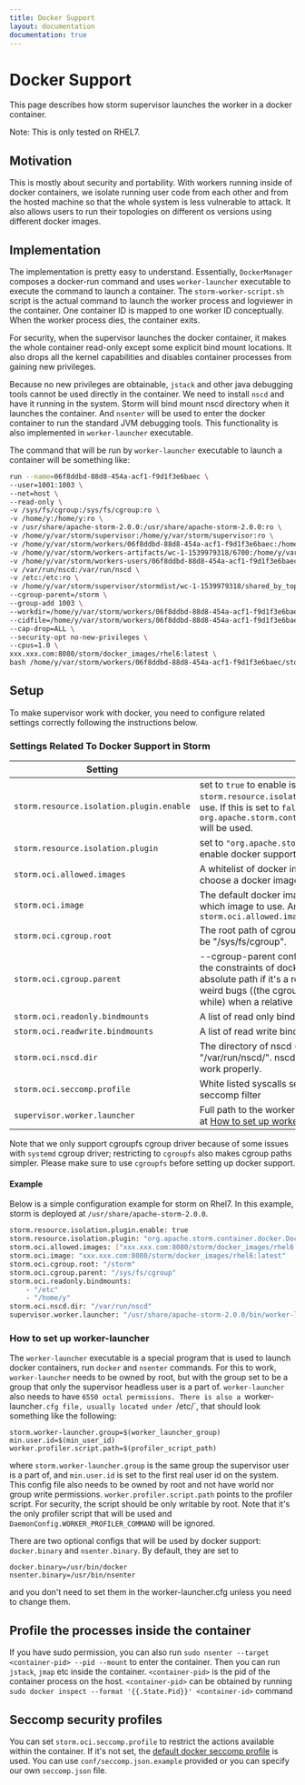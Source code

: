 ```yaml
---
title: Docker Support
layout: documentation
documentation: true
---
```


# Docker Support

This page describes how storm supervisor launches the worker in a docker container. 

Note: This is only tested on RHEL7.

## Motivation

This is mostly about security and portability. With workers running inside of docker containers, we isolate running user code from each other and from the hosted machine so that the whole system is less vulnerable to attack. 
It also allows users to run their topologies on different os versions using different docker images.

## Implementation

The implementation is pretty easy to understand. Essentially, `DockerManager` composes a docker-run command and uses `worker-launcher` executable to execute the command 
to launch a container. The `storm-worker-script.sh` script is the actual command to launch the worker process and logviewer in the container.
One container ID is mapped to one worker ID conceptually. When the worker process dies, the container exits. 

For security, when the supervisor launches the docker container, it makes the whole container read-only except some explicit bind mount locations.
It also drops all the kernel capabilities and disables container processes from gaining new privileges. 

Because no new privileges are obtainable, `jstack` and other java debugging tools cannot be used directly in the container. 
We need to install `nscd` and have it running in the system. Storm will bind mount nscd directory when it launches the container. 
And `nsenter` will be used to enter the docker container to run the standard JVM debugging tools. This functionality is also implemented in `worker-launcher` executable.

The command that will be run by `worker-launcher` executable to launch a container will be something like:

```bash
run --name=06f8ddbd-88d8-454a-acf1-f9d1f3e6baec \
--user=1001:1003 \
--net=host \
--read-only \
-v /sys/fs/cgroup:/sys/fs/cgroup:ro \
-v /home/y:/home/y:ro \
-v /usr/share/apache-storm-2.0.0:/usr/share/apache-storm-2.0.0:ro \
-v /home/y/var/storm/supervisor:/home/y/var/storm/supervisor:ro \
-v /home/y/var/storm/workers/06f8ddbd-88d8-454a-acf1-f9d1f3e6baec:/home/y/var/storm/workers/06f8ddbd-88d8-454a-acf1-f9d1f3e6baec \
-v /home/y/var/storm/workers-artifacts/wc-1-1539979318/6700:/home/y/var/storm/workers-artifacts/wc-1-1539979318/6700 \
-v /home/y/var/storm/workers-users/06f8ddbd-88d8-454a-acf1-f9d1f3e6baec:/home/y/var/storm/workers-users/06f8ddbd-88d8-454a-acf1-f9d1f3e6baec \
-v /var/run/nscd:/var/run/nscd \
-v /etc:/etc:ro \
-v /home/y/var/storm/supervisor/stormdist/wc-1-1539979318/shared_by_topology/tmp:/tmp \
--cgroup-parent=/storm \
--group-add 1003 \
--workdir=/home/y/var/storm/workers/06f8ddbd-88d8-454a-acf1-f9d1f3e6baec \
--cidfile=/home/y/var/storm/workers/06f8ddbd-88d8-454a-acf1-f9d1f3e6baec/container.cid \
--cap-drop=ALL \
--security-opt no-new-privileges \
--cpus=1.0 \
xxx.xxx.com:8080/storm/docker_images/rhel6:latest \
bash /home/y/var/storm/workers/06f8ddbd-88d8-454a-acf1-f9d1f3e6baec/storm-worker-script.sh
```


## Setup

To make supervisor work with docker, you need to configure related settings correctly following the instructions below.

### Settings Related To Docker Support in Storm

| Setting                                   | Description                                                                                                                                                                                                                                                                                                                                                                                                                                                                                                                            |
|-------------------------------------------|-------------------------------------------------------------------------------------------------------------------------------------------------------------------------------------------------------------------------------------------------------------------------------------------------------------------------------------------------------------------------------------------------------------------------------------------------------------------------------------------------------------------------------------|
| `storm.resource.isolation.plugin.enable`  | set to `true` to enable isolation plugin. `storm.resource.isolation.plugin` determines which plugin to use. If this is set to `false`, `org.apache.storm.container.DefaultResourceIsolationManager` will be used.                                                                                                                                                                                                                                           |
| `storm.resource.isolation.plugin`         | set to `"org.apache.storm.container.docker.DockerManager"` to enable docker support                                                                                                                                                                                                                                                                                                                                                                                                                              |
| `storm.oci.allowed.images`             | A whitelist of docker images that can be used. Users can only choose a docker image from the list.
| `storm.oci.image`                      | The default docker image to be used if user doesn't specify which image to use. And it must belong to the `storm.oci.allowed.images` 
| `storm.oci.cgroup.root`                | The root path of cgroup for docker to use. On RHEL7, it should be "/sys/fs/cgroup".
| `storm.oci.cgroup.parent`              | --cgroup-parent config for docker command. It must follow the constraints of docker commands. The path will be made as absolute path if it's a relative path because we saw some weird bugs ((the cgroup memory directory disappears after a while) when a relative path is used.
| `storm.oci.readonly.bindmounts`        | A list of read only bind mounted directories.
| `storm.oci.readwrite.bindmounts`        | A list of read write bind mounted directories.
| `storm.oci.nscd.dir`                   | The directory of nscd (name service cache daemon), e.g. "/var/run/nscd/". nscd must be running so that profiling can work properly.
| `storm.oci.seccomp.profile`            | White listed syscalls seccomp Json file to be used as a seccomp filter
| `supervisor.worker.launcher`              | Full path to the worker-launcher executable. Details explained at [How to set up worker-launcher](#how-to-set-up-worker-launcher)

Note that we only support cgroupfs cgroup driver because of some issues with `systemd` cgroup driver; restricting to `cgroupfs` also makes cgroup paths simpler. Please make sure to use `cgroupfs` before setting up docker support.

#### Example

Below is a simple configuration example for storm on Rhel7. In this example, storm is deployed at `/usr/share/apache-storm-2.0.0`.

```bash
storm.resource.isolation.plugin.enable: true
storm.resource.isolation.plugin: "org.apache.storm.container.docker.DockerManager"
storm.oci.allowed.images: ["xxx.xxx.com:8080/storm/docker_images/rhel6:latest"]
storm.oci.image: "xxx.xxx.com:8080/storm/docker_images/rhel6:latest"
storm.oci.cgroup.root: "/storm"
storm.oci.cgroup.parent: "/sys/fs/cgroup"
storm.oci.readonly.bindmounts:
    - "/etc"
    - "/home/y"
storm.oci.nscd.dir: "/var/run/nscd"
supervisor.worker.launcher: "/usr/share/apache-storm-2.0.0/bin/worker-launcher"
```

### How to set up worker-launcher

The `worker-launcher` executable is a special program that is used to launch docker containers, run `docker` and `nsenter` commands.
For this to work, `worker-launcher` needs to be owned by root, but with the group set to be a group that only the supervisor headless user is a part of. 
`worker-launcher` also needs to have `6550 octal permissions. There is also a `worker-launcher`.cfg file, usually located under `/etc/`, that should look something like the following:
```
storm.worker-launcher.group=$(worker_launcher_group)
min.user.id=$(min_user_id)
worker.profiler.script.path=$(profiler_script_path)
```
where `storm.worker-launcher.group` is the same group the supervisor user is a part of, and `min.user.id` is set to the first real user id on the system. This config file also needs to be owned by root and not have world nor group write permissions. 
`worker.profiler.script.path` points to the profiler script. For security, the script should be only writable by root. Note that it's the only profiler script that will be used and `DaemonConfig.WORKER_PROFILER_COMMAND` will be ignored.

There are two optional configs that will be used by docker support: `docker.binary` and `nsenter.binary`. By default, they are set to
```
docker.binary=/usr/bin/docker
nsenter.binary=/usr/bin/nsenter
```
and you don't need to set them in the worker-launcher.cfg unless you need to change them.

## Profile the processes inside the container
If you have sudo permission, you can also run `sudo nsenter --target <container-pid> --pid --mount` to enter the container. 
Then you can run `jstack`, `jmap` etc inside the container. `<container-pid>` is the pid of the container process on the host.
`<container-pid>` can be obtained by running `sudo docker inspect --format '{{.State.Pid}}' <container-id>` command

## Seccomp security profiles

You can set `storm.oci.seccomp.profile` to restrict the actions available within the container. If it's not set, the [default docker seccomp profile](https://github.com/moby/moby/blob/master/profiles/seccomp/default.json)
is used. You can use `conf/seccomp.json.example` provided or you can specify our own `seccomp.json` file.
